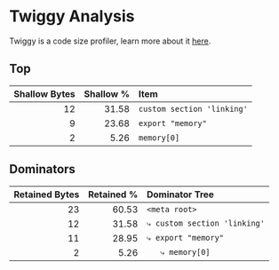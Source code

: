 # Twiggy Analysis

Twiggy is a code size profiler, learn more about it [here](https://github.com/rustwasm/twiggy).

## Top

| Shallow Bytes | Shallow % | Item |
| ------------: | --------: | :--- |
| 12 | 31.58 | `custom section 'linking'` |
| 9 | 23.68 | `export "memory"` |
| 2 | 5.26 | `memory[0]` |


## Dominators

| Retained Bytes | Retained % | Dominator Tree |
| ------------: | --------: | :--- |
| 23 | 60.53 | `<meta root>` |
| 12 | 31.58 | `⤷ custom section 'linking'` |
| 11 | 28.95 | `⤷ export "memory"` |
| 2 | 5.26 | `   ⤷ memory[0]` |
